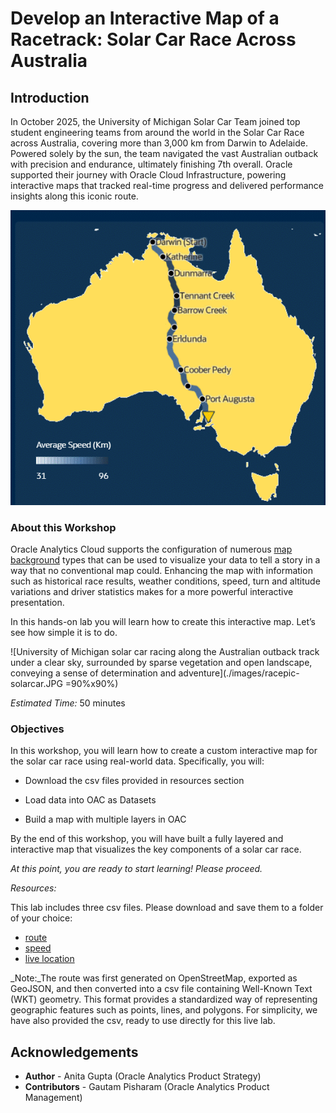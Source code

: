# Develop an Interactive Map of a Racetrack: Solar Car Race Across Australia

## Introduction

In October 2025, the University of Michigan Solar Car Team joined top student engineering teams from around the world in the Solar Car Race across Australia, covering more than 3,000 km from Darwin to Adelaide. Powered solely by the sun, the team navigated the vast Australian outback with precision and endurance, ultimately finishing 7th overall. Oracle supported their journey with Oracle Cloud Infrastructure, powering interactive maps that tracked real-time progress and delivered performance insights along this iconic route.

![a map of Australia showing the route of the Solar Car Race from Darwin to Port Augusta](./images/route-solarcar.png)

### About this Workshop

Oracle Analytics Cloud supports the configuration of numerous [map background](https://docs.oracle.com/en/cloud/paas/analytics-cloud/acubi/apply-map-backgrounds-and-map-layers-enhance-visualizations.html) types that can be used to visualize your data to tell a story in a way that no conventional map could. Enhancing the map with information such as historical race results, weather conditions, speed, turn and altitude variations and driver statistics makes for a more powerful interactive presentation.

In this hands-on lab you will learn how to create this interactive map. Let’s see how
simple it is to do.

![University of Michigan solar car racing along the Australian outback track under a clear sky, surrounded by sparse vegetation and open landscape, conveying a sense of determination and adventure](./images/racepic-solarcar.JPG =90%x90%)

_Estimated Time:_ 50 minutes

### Objectives

In this workshop, you will learn how to create a custom interactive map for the solar car race using real-world data. Specifically, you will:

- Download the csv files provided in resources section

- Load data into OAC as Datasets

- Build a map with multiple layers in OAC

By the end of this workshop, you will have built a fully layered and interactive map that visualizes the key components of a solar car race.

_At this point, you are ready to start learning! Please proceed._

_Resources:_

This lab includes three csv files. Please download and save them to a folder of your choice:

- [route](./files/route.csv?download=1)
- [speed](./files/speed.csv?download=1)
- [live location](./files/live%20location.csv?download=1)

_Note:_The route was first generated on OpenStreetMap, exported as GeoJSON, and then converted into a csv file containing Well-Known Text (WKT) geometry. This format provides a standardized way of representing geographic features such as points, lines, and polygons. For simplicity, we have also provided the csv, ready to use directly for this live lab.

## **Acknowledgements**

- **Author** - Anita Gupta (Oracle Analytics Product Strategy)
- **Contributors** - Gautam Pisharam (Oracle Analytics Product Management)

